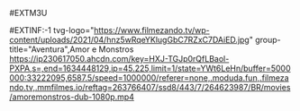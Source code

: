 #EXTM3U

#EXTINF:-1 tvg-logo="https://www.filmezando.tv/wp-content/uploads/2021/04/hnz5wRqeYKlugGbC7RZxC7DAiED.jpg" group-title="Aventura",Amor e Monstros
https://ip230617050.ahcdn.com/key=HXJ-TGJp0rQfLBaol-PXPA,s=,end=1634448129,ip=45.225,limit=1/state=YWt6LeHn/buffer=5000000:33222095,6587.5/speed=1000000/referer=none,.moduda.fun,.filmezando.tv,.mmfilmes.io/reftag=263766407/ssd8/443/7/264623987/BR/movies/amoremonstros-dub-1080p.mp4
